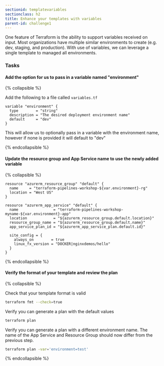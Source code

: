```yaml
---
sectionid: templatevariables
sectionclass: h2
title: Enhance your templates with variables
parent-id: challenge1
---
```


One feature of Terraform is the ability to support variables received on input.  Most organizations have multiple similar environments to create (e.g. dev, staging, and production).  With use of variables, we can leverage a single template to managed all environments.

### Tasks

#### Add the option for us to pass in a variable named "environment"

{% collapsible %}

Add the following to a file called `variables.tf`

```hcl
variable "environment" {
  type        = "string"
  description = "The desired deployment environment name"
  default     = "dev"
}
```

This will allow us to optionally pass in a variable with the environment name, however if none is provided it will default to "dev"

{% endcollapsible %}

#### Update the resource group and App Service name to use the newly added variable

{% collapsible %}

```hcl
resource "azurerm_resource_group" "default" {
  name     = "terraform-pipelines-workshop-${var.environment}-rg"
  location = "West US"
}
```

```hcl
resource "azurerm_app_service" "default" {
  name                = "terraform-pipelines-workshop-myname-${var.environment}-app"
  location            = "${azurerm_resource_group.default.location}"
  resource_group_name = "${azurerm_resource_group.default.name}"
  app_service_plan_id = "${azurerm_app_service_plan.default.id}"

  site_config = {
    always_on        = true
    linux_fx_version = "DOCKER|nginxdemos/hello"
  }
}
```

{% endcollapsible %}

#### Verify the format of your template and review the plan

{% collapsible %}

Check that your template format is valid

```sh
terraform fmt --check=true
```

Verify you can generate a plan with the default values

```sh
terraform plan
```

Verify you can generate a plan with a different environment name. The name of the App Service and Resource Group should now differ from the previous step.

```sh
terraform plan -var='environment=test'
```

{% endcollapsible %}

